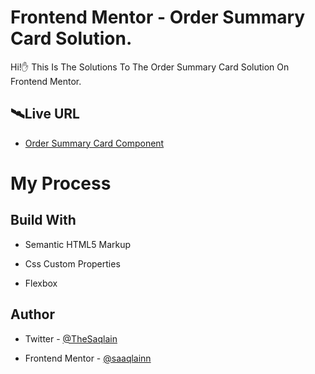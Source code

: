 # Frontend Mentor - Order Summary Card Solution.

Hi!✋ This Is The Solutions To The Order Summary Card Solution On Frontend Mentor.

## 🛰Live URL

 - [ Order Summary Card Component](https://saaqlainn.github.io/Frontend-Mentor-junior/Order%20summary%20Card)


# My Process

## Build With

- Semantic HTML5 Markup

- Css Custom Properties

- Flexbox


## Author

- Twitter - [@TheSaqlain](https://twitter.com/TheSaqlain)

- Frontend Mentor - [@saaqlainn](https://www.frontendmentor.io/home)
